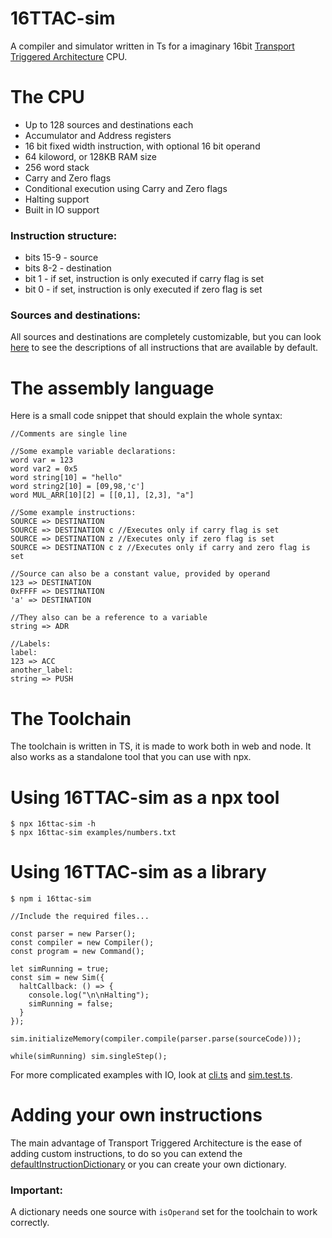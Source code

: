 # 16TTAC-sim

A compiler and simulator written in Ts for a imaginary 16bit
[Transport Triggered Architecture](https://en.m.wikipedia.org/wiki/Transport_triggered_architecture#cite_note-8) CPU.

# The CPU

- Up to 128 sources and destinations each
- Accumulator and Address registers
- 16 bit fixed width instruction, with optional 16 bit operand
- 64 kiloword, or 128KB RAM size
- 256 word stack
- Carry and Zero flags
- Conditional execution using Carry and Zero flags
- Halting support
- Built in IO support

### Instruction structure:

- bits 15-9 - source
- bits 8-2 - destination
- bit 1 - if set, instruction is only executed if carry flag is set
- bit 0 - if set, instruction is only executed if zero flag is set

### Sources and destinations:

All sources and destinations are completely customizable, but you can look [here](docs/src-dest.md) to see the descriptions of all instructions that are available by default.

# The assembly language

Here is a small code snippet that should explain the whole syntax:

```
//Comments are single line

//Some example variable declarations:
word var = 123
word var2 = 0x5
word string[10] = "hello"
word string2[10] = [09,98,'c']
word MUL_ARR[10][2] = [[0,1], [2,3], "a"]

//Some example instructions:
SOURCE => DESTINATION
SOURCE => DESTINATION c //Executes only if carry flag is set
SOURCE => DESTINATION z //Executes only if zero flag is set
SOURCE => DESTINATION c z //Executes only if carry and zero flag is set

//Source can also be a constant value, provided by operand
123 => DESTINATION
0xFFFF => DESTINATION
'a' => DESTINATION

//They also can be a reference to a variable
string => ADR

//Labels:
label:
123 => ACC
another_label:
string => PUSH
```

# The Toolchain

The toolchain is written in TS, it is made to work both in web and node.
It also works as a standalone tool that you can use with npx.

# Using 16TTAC-sim as a npx tool

```
$ npx 16ttac-sim -h
$ npx 16ttac-sim examples/numbers.txt
```

# Using 16TTAC-sim as a library

```
$ npm i 16ttac-sim

//Include the required files...

const parser = new Parser();
const compiler = new Compiler();
const program = new Command();

let simRunning = true;
const sim = new Sim({
  haltCallback: () => {
    console.log("\n\nHalting");
    simRunning = false;
  }
});

sim.initializeMemory(compiler.compile(parser.parse(sourceCode)));

while(simRunning) sim.singleStep();
```

For more complicated examples with IO, look at [cli.ts](src/cli.ts) and [sim.test.ts](tests/sim.test.ts).

# Adding your own instructions

The main advantage of Transport Triggered Architecture is the ease of adding custom instructions, to do so you can extend the [defaultInstructionDictionary](src/instructionDictionary.ts)
or you can create your own dictionary.

### Important:

A dictionary needs one source with `isOperand` set for the toolchain to work correctly.
